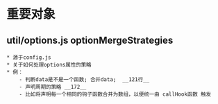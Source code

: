# 重要对象
## util/options.js optionMergeStrategies
    * 源于config.js
    * 关于如何处理options属性的策略
    * 例：
        - 判断data是不是一个函数; 合并data;  __121行__
        - 声明周期的策略 __172__
        - 比如将声明每一个相同的钩子函数合并为数组，以便统一由 callHook函数 触发